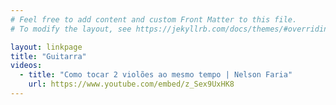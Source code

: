 ```yaml
---
# Feel free to add content and custom Front Matter to this file.
# To modify the layout, see https://jekyllrb.com/docs/themes/#overriding-theme-defaults

layout: linkpage
title: "Guitarra"
videos:
  - title: "Como tocar 2 violões ao mesmo tempo | Nelson Faria"
    url: https://www.youtube.com/embed/z_Sex9UxHK8
---
```

